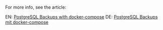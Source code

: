 For more info, see the article:

EN: [PostgreSQL Backups with docker-compose](https://dockify.io/postgresql-backups-with-docker-compose/)
DE: [PostgreSQL Backups mit docker-compose](https://dockify.io/postgresql-backups-mit-docker-compose/)
